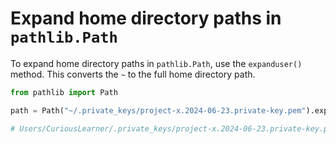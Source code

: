 # Expand home directory paths in `pathlib.Path`

To expand home directory paths in `pathlib.Path`, use the `expanduser()` method. This converts the `~` to the full home directory path.

```python
from pathlib import Path

path = Path("~/.private_keys/project-x.2024-06-23.private-key.pem").expanduser()

# Users/CuriousLearner/.private_keys/project-x.2024-06-23.private-key.pem
```
